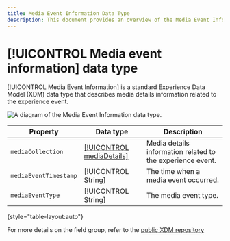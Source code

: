 ```yaml
---
title: Media Event Information Data Type
description: This document provides an overview of the Media Event Information Experience Data Model (XDM) data type.
---
```

# [!UICONTROL Media event information] data type

[!UICONTROL Media Event Information] is a standard Experience Data Model (XDM) data type that describes media details information related to the experience event. 

![A diagram of the Media Event Information data type.](../images/data-types/media-event.png)

| Property | Data type | Description |
| --- | --- | --- |
| `mediaCollection` | [[!UICONTROL mediaDetails]](./-details-information.md) | Media details information related to the experience event. |
| `mediaEventTimestamp` | [!UICONTROL String] | The time when a media event occurred. |
| `mediaEventType` | [!UICONTROL String] | The media event type. |

{style="table-layout:auto"}

For more details on the field group, refer to the [public XDM repository](https://github.com/adobe/xdm/blob/master/components/datatypes/mediaevent.schema.json)

